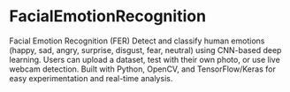 # FacialEmotionRecognition
Facial Emotion Recognition (FER)  Detect and classify human emotions (happy, sad, angry, surprise, disgust, fear, neutral) using CNN-based deep learning. Users can upload a dataset, test with their own photo, or use live webcam detection. Built with Python, OpenCV, and TensorFlow/Keras for easy experimentation and real-time analysis.
